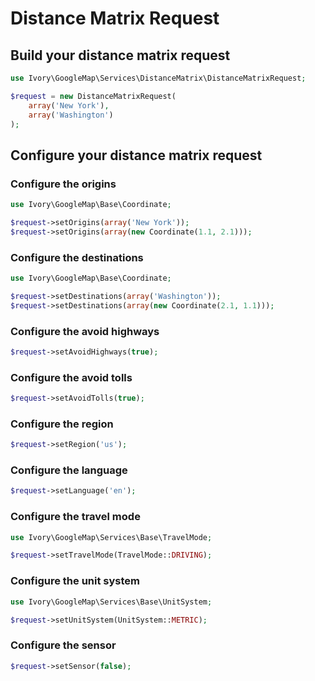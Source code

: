 # Distance Matrix Request

## Build your distance matrix request

``` php
use Ivory\GoogleMap\Services\DistanceMatrix\DistanceMatrixRequest;

$request = new DistanceMatrixRequest(
    array('New York'),
    array('Washington')
);
```

## Configure your distance matrix request

### Configure the origins

``` php
use Ivory\GoogleMap\Base\Coordinate;

$request->setOrigins(array('New York'));
$request->setOrigins(array(new Coordinate(1.1, 2.1)));
```

### Configure the destinations

``` php
use Ivory\GoogleMap\Base\Coordinate;

$request->setDestinations(array('Washington'));
$request->setDestinations(array(new Coordinate(2.1, 1.1)));
```

### Configure the avoid highways

``` php
$request->setAvoidHighways(true);
```

### Configure the avoid tolls

``` php
$request->setAvoidTolls(true);
```

### Configure the region

``` php
$request->setRegion('us');
```

### Configure the language

``` php
$request->setLanguage('en');
```

### Configure the travel mode

``` php
use Ivory\GoogleMap\Services\Base\TravelMode;

$request->setTravelMode(TravelMode::DRIVING);
```

### Configure the unit system

``` php
use Ivory\GoogleMap\Services\Base\UnitSystem;

$request->setUnitSystem(UnitSystem::METRIC);
```

### Configure the sensor

``` php
$request->setSensor(false);
```
